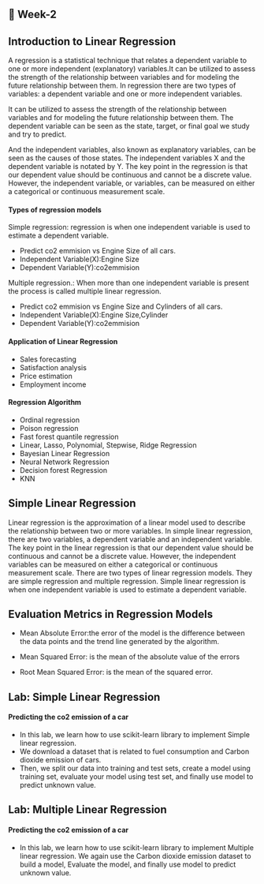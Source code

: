 ## 📅 Week-2
## Introduction to Linear Regression

A regression is a statistical technique that relates a dependent variable to one or more independent (explanatory) variables.It can be utilized to assess the strength of the relationship between variables and for modeling the future relationship between them.
In regression there are two types of variables: a dependent variable and one or more independent  variables. 


It can be utilized to assess the strength of the relationship between variables and for modeling the future relationship between them. The dependent variable can be seen as the state, target, or final goal we study and try to predict. 

And the independent variables, also known as explanatory variables, can be seen as the causes of those states. The independent variables X and the dependent  variable is notated by Y.
The key point in the regression is that our dependent value should be continuous and cannot be a discrete value.
However, the independent variable, or variables, can be measured on either a categorical or continuous measurement scale.

#### Types of regression models 

Simple regression: regression is when one independent variable is used to estimate a dependent variable.
- Predict co2 emmision vs Engine Size of all cars.
- Independent Variable(X):Engine Size
- Dependent Variable(Y):co2emmision

Multiple regression.: When more than one independent variable is present the process is called multiple linear regression.
- Predict co2 emmision vs Engine Size and Cylinders of all cars.
- Independent Variable(X):Engine Size,Cylinder
- Dependent Variable(Y):co2emmision
#### Application of Linear Regression
- Sales forecasting
- Satisfaction analysis
- Price estimation
- Employment income

#### Regression Algorithm

- Ordinal regression
- Poison regression
- Fast forest quantile regression
- Linear, Lasso, Polynomial, Stepwise, Ridge Regression
- Bayesian Linear Regression
- Neural Network Regression
- Decision forest Regression
- KNN
## Simple Linear Regression
Linear regression is the approximation of a linear model used to describe the relationship between two or more variables. 
In simple linear regression, there are two variables, a dependent variable and an independent variable. 
The key point in the linear regression is that our dependent value should be continuous and cannot be a discrete value.
However, the independent variables can be measured on either a categorical or continuous measurement scale. There are two types of linear regression models. 
They are simple regression and multiple regression. 
Simple linear regression is when one independent variable is used to estimate a dependent variable. 

## Evaluation Metrics in Regression Models

- Mean Absolute Error:the error of the model is the difference between the data points and the trend line generated by the algorithm. 

- Mean Squared Error: is the mean of the absolute value of the errors 

- Root Mean Squared Error: is the mean of the squared error.

## Lab: Simple Linear Regression
#### Predicting the co2 emission of a car
- In this lab, we learn how to use scikit-learn library to implement Simple linear regression.
- We download a dataset that is related to fuel consumption and Carbon dioxide emission of cars. 
- Then, we split our data into training and test sets, create a model using training set, evaluate your model using test set, and finally use model to predict unknown value.

## Lab: Multiple Linear Regression

#### Predicting the co2 emission of a car
- In this lab, we learn how to use scikit-learn library to implement Multiple linear regression. We again use the Carbon dioxide emission dataset to build a model, Evaluate the model, and finally use model to predict unknown value.
